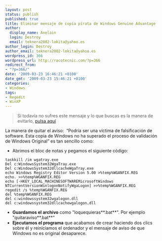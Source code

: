 ```yaml
---
layout: post
status: publish
published: true
title: Eliminar mensaje de copia pirata de Windows Genuine Advantage
author:
  display_name: Axelain
  login: Destroy
  email: teknera2002-lokita@yahoo.es
author_login: Destroy
author_email: teknera2002-lokita@yahoo.es
wordpress_id: 366
wordpress_url: http://racotecnic.com/?p=366
redirect_from:
- "?p=366/"
date: '2009-03-23 16:46:21 +0100'
date_gmt: '2009-03-23 15:46:21 +0100'
categories:
- Windows
tags:
- Regedit
- WinXP
---
```


> Si todavía no sufres este mensaje y lo que buscas es la manera de evitarlo,
<a title="Evitar mensaje de Windows Genuine Advantage" href="{{ site.url }}/2009/07/evitar-mensaje-de-windows-office-genuine-advantage/" target="_self">pulsa aquí</a>

La manera de quitar el aviso:  “Podría ser una víctima de falsificación de software. Esta copia de Windows no ha superado el proceso de validación de Windows Original” es tan sencillo como:

- Abrimos el bloc de notas y pegamos el siguiente código:

~~~
taskkill /im wgatray.exe
Del c:WindowsSystem32WgaTray.exe
Del c:WindowsSystem32dllcacheWgaTray.exe
echo Windows Registry Editor Version 5.00 >%temp%WGANFIX.REG
echo. >>%temp%WGANFIX.REG
echo [-HKEY_LOCAL_MACHINESOFTWAREMicrosoftWindows NTCurrentVersionWinlogonNotifyWgaLogon] >>%temp%WGANFIX.REG
regedit /s %temp%WGANFIX.REG
del %temp%WGANFIX.REG
del c:windowssystem32wgalogon.dll
del c:windowssystem32dllcachewgalogon.dll
~~~

- **Guardamos el archivo** como "loquequieras**.bat**". Por ejemplo "quitaraviso**.bat**"
- **Ejecutamos el programa** que acabamos de crear haciendo dos clics sobre él y reiniciamos el ordenador y el mensaje de aviso de que Windows no es original desaparece.


